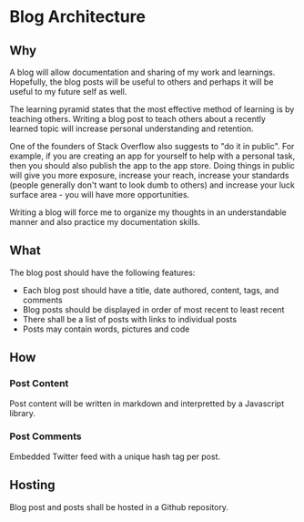 # Blog Architecture

## Why

A blog will allow documentation and sharing of my work and learnings. Hopefully, the blog posts will be useful to others and perhaps it will be useful to my future self as well.

The learning pyramid states that the most effective method of learning is by teaching others. Writing a blog post to teach others about a recently learned topic  will increase personal understanding and retention.

One of the founders of Stack Overflow also suggests to "do it in public". For example, if you are creating an app for yourself to help with a personal task, then you should also publish the app to the app store. Doing things in public will give you more exposure, increase your reach, increase your standards (people generally don't want to look dumb to others) and increase your luck surface area - you will have more opportunities.

Writing a blog will force me to organize my thoughts in an understandable manner and also practice my documentation skills.

## What

The blog post should have the following features:

* Each blog post should have a title, date authored, content, tags, and comments
* Blog posts should be displayed in order of most recent to least recent
* There shall be a list of posts with links to individual posts
* Posts may contain words, pictures and code 

## How

### Post Content

Post content will be written in markdown and interpretted by a Javascript library.

### Post Comments

Embedded Twitter feed with a unique hash tag per post.

## Hosting

Blog post and posts shall be hosted in a Github repository.